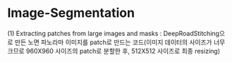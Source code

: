 # Image-Segmentation
(1) Extracting patches from large images and masks : DeepRoadStitching으로 만든 노면 파노라마 이미지를 patch로 만드는 코드(이미지 데이터의 사이즈가 너무 크므로 960X960 사이즈의 patch로 분할한 후, 512X512 사이즈로 최종 resizing)
